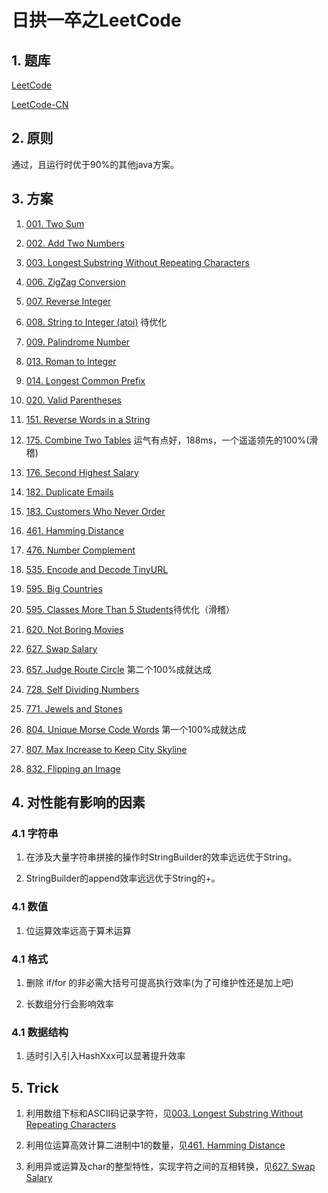 # 日拱一卒之LeetCode

## 1. 题库
[LeetCode](https://leetcode.com/problemset/all/)

[LeetCode-CN](https://leetcode-cn.com/problemset/all/)

## 2. 原则
通过，且运行时优于90%的其他java方案。

## 3. 方案

1. [001. Two Sum](src/me/rainking/TwoSum.java)

1. [002. Add Two Numbers](src/me/rainking/AddTwoNumbers.java)

1. [003. Longest Substring Without Repeating Characters](src/me/rainking/LongestSubstringWithoutRepeatingCharacters.java)

1. [006. ZigZag Conversion](src/me/rainking/ZigZagConversion.java)

1. [007. Reverse Integer](src/me/rainking/ReverseInteger.java)

1. [008. String to Integer (atoi)](src/me/rainking/StringToInteger.java) 待优化

1. [009. Palindrome Number](src/me/rainking/PalindromeNumber.java)

1. [013. Roman to Integer](src/me/rainking/RomanToInteger.java)

1. [014. Longest Common Prefix](src/me/rainking/LongestCommonPrefix.java)

1. [020. Valid Parentheses](src/me/rainking/ValidParentheses.java)

1. [151. Reverse Words in a String](src/me/rainking/ReverseInteger.java)

1. [175. Combine Two Tables](src/me/rainking/CombineTwoTables.sql) 运气有点好，188ms，一个遥遥领先的100%(滑稽)

1. [176. Second Highest Salary](src/me/rainking/SecondHighestSalary.sql) 

1. [182. Duplicate Emails](src/me/rainking/DuplicateEmails.sql) 

1. [183. Customers Who Never Order](src/me/rainking/CustomersWhoNeverOrder.sql) 

1. [461. Hamming Distance](src/me/rainking/HammingDistance.java)

1. [476. Number Complement](src/me/rainking/NumberComplement.java)

1. [535. Encode and Decode TinyURL](src/me/rainking/EncodeAndDecodeTinyURL.java)

1. [595. Big Countries](src/me/rainking/BigCountries.sql)

1. [595. Classes More Than 5 Students](src/me/rainking/ClassesMoreThan5Students.sql)待优化（滑稽）

1. [620. Not Boring Movies](src/me/rainking/NotBoringMovies.sql)

1. [627. Swap Salary](src/me/rainking/SwapSalary.sql)

1. [657. Judge Route Circle](src/me/rainking/JudgeRouteCircle.java) 第二个100%成就达成

1. [728. Self Dividing Numbers](src/me/rainking/SelfDividingNumbers.java) 

1. [771. Jewels and Stones](src/me/rainking/JewelsAndStones.java)

1. [804. Unique Morse Code Words](src/me/rainking/UniqueMorseCodeWords.java) 第一个100%成就达成

1. [807. Max Increase to Keep City Skyline](src/me/rainking/MaxIncreaseToKeepCitySkyline.java)

1. [832. Flipping an Image](src/me/rainking/FlippingAnImage.java)

## 4. 对性能有影响的因素
### 4.1 字符串
1. 在涉及大量字符串拼接的操作时StringBuilder的效率远远优于String。

1. StringBuilder的append效率远远优于String的+。

### 4.1 数值
1. 位运算效率远高于算术运算

### 4.1 格式
1. 删除 if/for 的非必需大括号可提高执行效率(为了可维护性还是加上吧)

1. 长数组分行会影响效率

### 4.1 数据结构
1. 适时引入引入HashXxx可以显著提升效率

## 5. Trick

1. 利用数组下标和ASCII码记录字符，见[003. Longest Substring Without Repeating Characters](src/me/rainking/LongestSubstringWithoutRepeatingCharacters.java)

1. 利用位运算高效计算二进制中1的数量，见[461. Hamming Distance](src/me/rainking/HammingDistance.java)

1. 利用异或运算及char的整型特性，实现字符之间的互相转换，见[627. Swap Salary](src/me/rainking/SwapSalary.sql)
